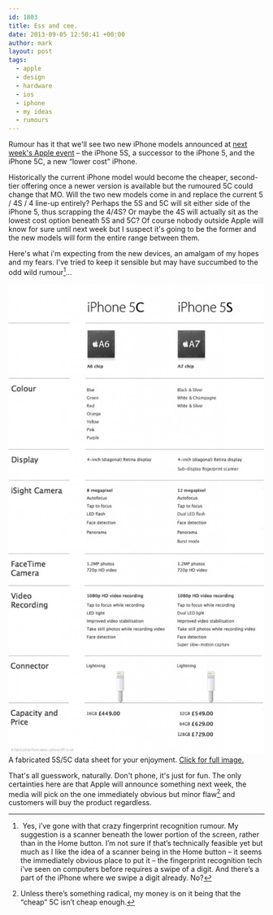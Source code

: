 ```yaml
---
id: 1803
title: Ess and cee.
date: 2013-09-05 12:50:41 +00:00
author: mark
layout: post
tags:
  - apple
  - design
  - hardware
  - ios
  - iphone
  - my ideas
  - rumours
---
```

Rumour has it that we'll see two new iPhone models announced at [next week's Apple event](http://www.macrumors.com/2013/09/03/apple-issues-invitations-for-september-10-media-event/) &#8211; the iPhone 5S, a successor to the iPhone 5, and the iPhone 5C, a new &#8220;lower cost&#8221; iPhone.

Historically the current iPhone model would become the cheaper, second-tier offering once a newer version is available but the rumoured 5C could change that MO. Will the two new models come in and replace the current 5 / 4S / 4 line-up entirely? Perhaps the 5S and 5C will sit either side of the iPhone 5, thus scrapping the 4/4S? Or maybe the 4S will actually sit as the lowest cost option beneath 5S and 5C? Of course nobody outside Apple will know for sure until next week but I suspect it's going to be the former and the new models will form the entire range between them.

Here's what i'm expecting from the new devices, an amalgam of my hopes and my fears. I've tried to keep it sensible but may have succumbed to the odd wild rumour[^fn-sweptalong]&#8230;

![A fabricated 5S/5C data sheet for your enjoyment.](/images/fromwp/2013/09/iPhone5C5Sdatasheet-558x1024.jpg)
A fabricated 5S/5C data sheet for your enjoyment. [Click for full image.](/images/fromwp/2013/09/iPhone5C5Sdatasheet.jpg)

That's all guesswork, naturally. Don't phone, it's just for fun. The only certainties here are that Apple will announce something next week, the media will pick on the one immediately obvious but minor flaw[^fn-moanmoanmoan] and customers will buy the product regardless.

[^fn-sweptalong]: Yes, i&#8217;ve gone with that crazy fingerprint recognition rumour. My suggestion is a scanner beneath the lower portion of the screen, rather than in the Home button. I&#8217;m not sure if that&#8217;s technically feasible yet but much as I like the idea of a scanner being in the Home button &#8211; it seems the immediately obvious place to put it &#8211; the fingerprint recognition tech i&#8217;ve seen on computers before requires a swipe of a digit. And there&#8217;s a part of the iPhone where we swipe a digit already. No?

[^fn-moanmoanmoan]: Unless there&#8217;s something radical, my money is on it being that the &#8220;cheap&#8221; 5C isn&#8217;t cheap enough.
